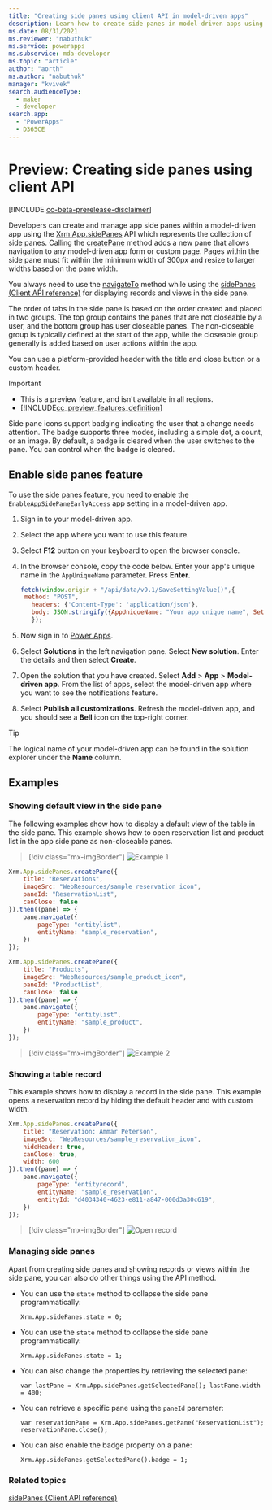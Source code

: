 ```yaml
---
title: "Creating side panes using client API in model-driven apps" 
description: Learn how to create side panes in model-driven apps using client API.
ms.date: 08/31/2021
ms.reviewer: "nabuthuk"
ms.service: powerapps
ms.subservice: mda-developer
ms.topic: "article"
author: "aorth"
ms.author: "nabuthuk"
manager: "kvivek"
search.audienceType: 
  - maker
  - developer
search.app: 
  - "PowerApps"
  - D365CE
---
```


# Preview: Creating side panes using client API

[!INCLUDE [cc-beta-prerelease-disclaimer](../../../includes/cc-beta-prerelease-disclaimer.md)]

Developers can create and manage app side panes within a model-driven app using the [Xrm.App.sidePanes](reference/xrm-app-sidepanes.md) API which represents the collection of side panes. Calling the [createPane](reference/Xrm-App/Xrm-App-sidePanes/createPane.md) method adds a new pane that allows navigation to any model-driven app form or custom page. Pages within the side pane must fit within the minimum width of 300px and resize to larger widths based on the pane width.  

You always need to use the [navigateTo](reference/Xrm-Navigation/navigateTo.md) method while using the [sidePanes (Client API reference)](reference/xrm-app-sidepanes.md) for displaying records and views in the side pane.

The order of tabs in the side pane is based on the order created and placed in two groups. The top group contains the panes that are not closeable by a user, and the bottom group has user closeable panes. The non-closeable group is typically defined at the start of the app, while the closeable group generally is added based on user actions within the app.

You can use a platform-provided header with the title and close button or a custom header.

> [!IMPORTANT]
> - This is a preview feature, and isn't available in all regions.
> - [!INCLUDE[cc_preview_features_definition](../../../includes/cc-preview-features-definition.md)]

Side pane icons support badging indicating the user that a change needs attention.  The badge supports three modes, including a simple dot, a count, or an image.  By default, a badge is cleared when the user switches to the pane. You can control when the badge is cleared.

## Enable side panes feature

To use the side panes feature, you need to enable the `EnableAppSidePaneEarlyAccess` app setting in a model-driven app.

1. Sign in to your model-driven app.
1. Select the app where you want to use this feature.
1. Select **F12** button on your keyboard to open the browser console.
1. In the browser console, copy the code below. Enter your app's unique name in the `AppUniqueName` parameter. Press **Enter**.   

   ```javascript
   fetch(window.origin + "/api/data/v9.1/SaveSettingValue()",{
    method: "POST", 
      headers: {'Content-Type': 'application/json'},
      body: JSON.stringify({AppUniqueName: "Your app unique name", SettingName:"EnableAppSidePaneEarlyAccess", Value: "true"})
      });
   ```
1. Now sign in to [Power Apps](https://make.powerapps.com).
1. Select **Solutions** in the left navigation pane. Select **New solution**. Enter the details and then select **Create**. 
1. Open the solution that you have created. Select **Add** > **App** > **Model-driven app**. From the list of apps, select the model-driven app where you want to see the notifications feature.
1. Select **Publish all customizations**. Refresh the model-driven app, and you should see a **Bell** icon on the top-right corner.

> [!TIP]
> The logical name of your model-driven app can be found in the solution explorer under the **Name** column. 


## Examples

### Showing default view in the side pane

The following examples show how to display a default view of the table in the side pane. This example shows how to open reservation list and product list in the app side pane as non-closeable panes.

> [!div class="mx-imgBorder"] 
> ![Example 1](../media/app-side-panes-example-1.png "Example 1")

```javascript
Xrm.App.sidePanes.createPane({
    title: "Reservations",
    imageSrc: "WebResources/sample_reservation_icon",
    paneId: "ReservationList",
    canClose: false
}).then((pane) => {
    pane.navigate({
        pageType: "entitylist",
        entityName: "sample_reservation",
    })
});
```

```javascript
Xrm.App.sidePanes.createPane({
    title: "Products",
    imageSrc: "WebResources/sample_product_icon",
    paneId: "ProductList",
    canClose: false
}).then((pane) => {
    pane.navigate({
        pageType: "entitylist",
        entityName: "sample_product",
    })
});
```

> [!div class="mx-imgBorder"] 
> ![Example 2](../media/app-side-panes-example-2.png "Example 2")

### Showing a table record

This example shows how to display a record in the side pane. This example opens a reservation record by hiding the default header and with custom width.

```javascript
Xrm.App.sidePanes.createPane({
    title: "Reservation: Ammar Peterson",
    imageSrc: "WebResources/sample_reservation_icon",
    hideHeader: true,
    canClose: true,
    width: 600
}).then((pane) => {
    pane.navigate({
        pageType: "entityrecord",
        entityName: "sample_reservation",
        entityId: "d4034340-4623-e811-a847-000d3a30c619",
    })
});
```

> [!div class="mx-imgBorder"] 
> ![Open record](../media/app-side-panes-opening-record.png "Open record")

### Managing side panes

Apart from creating side panes and showing records or views within the side pane, you can also do other things using the API method. 

- You can use the `state` method to collapse the side pane programmatically:

  `Xrm.App.sidePanes.state = 0;`

- You can use the `state` method to collapse the side pane programmatically:

  `Xrm.App.sidePanes.state = 1;`

- You can also change the properties by retrieving the selected pane:

  `var lastPane = Xrm.App.sidePanes.getSelectedPane();
   lastPane.width = 400;`

- You can retrieve a specific pane using the `paneId` parameter:

  `var reservationPane = Xrm.App.sidePanes.getPane("ReservationList");
   reservationPane.close();`

- You can also enable the badge property on a pane:

  `Xrm.App.sidePanes.getSelectedPane().badge = 1;`


### Related topics

[sidePanes (Client API reference)](reference/xrm-app-sidepanes.md)